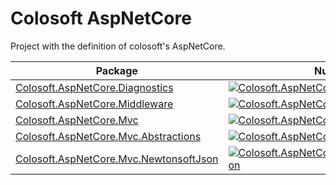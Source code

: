 # Colosoft AspNetCore

Project with the definition of colosoft's AspNetCore.


| Package | NuGet | Downloads |
| ------- | ------------ | --------- |
| [Colosoft.AspNetCore.Diagnostics](https://www.nuget.org/packages/Colosoft.AspNetCore.Diagnostics/) | [![Colosoft.AspNetCore.Diagnostics](https://img.shields.io/nuget/v/Colosoft.AspNetCore.Diagnostics.svg)](https://www.nuget.org/packages/Colosoft.AspNetCore.Diagnostics/) | [![Colosoft.AspNetCore.Diagnostics](https://img.shields.io/nuget/dt/Colosoft.AspNetCore.Diagnostics.svg)](https://www.nuget.org/packages/Colosoft.AspNetCore.Diagnostics/) |
| [Colosoft.AspNetCore.Middleware](https://www.nuget.org/packages/Colosoft.AspNetCore.Middleware/) | [![Colosoft.AspNetCore.Middleware](https://img.shields.io/nuget/v/Colosoft.AspNetCore.Middleware.svg)](https://www.nuget.org/packages/Colosoft.AspNetCore.Middleware/) | [![Colosoft.AspNetCore.Middleware](https://img.shields.io/nuget/dt/Colosoft.AspNetCore.Middleware.svg)](https://www.nuget.org/packages/Colosoft.AspNetCore.Middleware/) |
| [Colosoft.AspNetCore.Mvc](https://www.nuget.org/packages/Colosoft.AspNetCore.Mvc/) | [![Colosoft.AspNetCore.Mvc](https://img.shields.io/nuget/v/Colosoft.AspNetCore.Mvc.svg)](https://www.nuget.org/packages/Colosoft.AspNetCore.Mvc/) | [![Colosoft.AspNetCore.Mvc](https://img.shields.io/nuget/dt/Colosoft.AspNetCore.Mvc.svg)](https://www.nuget.org/packages/Colosoft.AspNetCore.Mvc/) |
| [Colosoft.AspNetCore.Mvc.Abstractions](https://www.nuget.org/packages/Colosoft.AspNetCore.Mvc.Abstractions/) | [![Colosoft.AspNetCore.Mvc.Abstractions](https://img.shields.io/nuget/v/Colosoft.AspNetCore.Mvc.Abstractions.svg)](https://www.nuget.org/packages/Colosoft.AspNetCore.Mvc.Abstractions/) | [![Colosoft.AspNetCore.Mvc.Abstractions](https://img.shields.io/nuget/dt/Colosoft.AspNetCore.Mvc.Abstractions.svg)](https://www.nuget.org/packages/Colosoft.AspNetCore.Mvc.Abstractions/) |
| [Colosoft.AspNetCore.Mvc.NewtonsoftJson](https://www.nuget.org/packages/Colosoft.AspNetCore.Mvc.NewtonsoftJson/) | [![Colosoft.AspNetCore.Mvc.NewtonsoftJson](https://img.shields.io/nuget/v/Colosoft.AspNetCore.Mvc.NewtonsoftJson.svg)](https://www.nuget.org/packages/Colosoft.AspNetCore.Mvc.NewtonsoftJson/) | [![Colosoft.AspNetCore.Mvc.NewtonsoftJson](https://img.shields.io/nuget/dt/Colosoft.AspNetCore.Mvc.NewtonsoftJson.svg)](https://www.nuget.org/packages/Colosoft.AspNetCore.Mvc.NewtonsoftJson/) |


